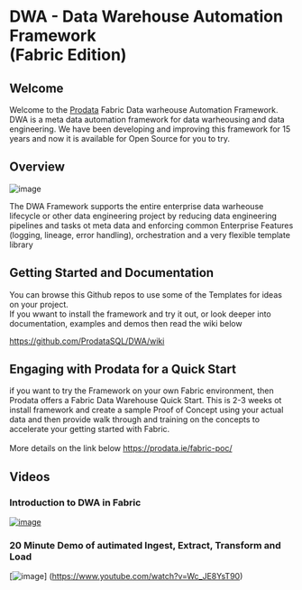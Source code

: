 # DWA - Data Warehouse Automation Framework<BR> (Fabric Edition)
## Welcome
Welcome to the [Prodata](https://www.prodata.ie) Fabric Data warheouse Automation Framework. DWA is a meta data automation framework for data warheousing and data engineering. 
We have been developing and improving this framework for 15 years and now it is available for Open Source for you to try.
<BR>
## Overview
![image](https://github.com/user-attachments/assets/678020fe-ead9-41f9-a77e-597350fa5e45)

The DWA Framework supports the entire enterprise data warheouse lifecycle or other data engineering project by reducing data engineering pipelines and tasks ot meta data and enforcing common 
Enterprise Features (logging, lineage, error handling), orchestration and a very flexible template library

## Getting Started and Documentation
You can browse this Github repos to use some of the Templates for ideas on your project.<BR>
If you wwant to install the framework and try it out, or look deeper into documentation, examples and demos then 
read the wiki below

https://github.com/ProdataSQL/DWA/wiki
<BR>

## Engaging with Prodata for a Quick Start
if you want to try the Framework on your own Fabric environment, then Prodata offers a Fabric Data Warehouse Quick Start.
This is 2-3 weeks ot install framework and create a sample Proof of Concept using your actual data and then provide walk through and training on the concepts 
to accelerate your getting started with Fabric.
<BR>
<BR>
More details on the link below
https://prodata.ie/fabric-poc/
<BR>
## Videos

### Introduction to DWA in Fabric
[![image](https://github.com/user-attachments/assets/0cce133b-1d61-4cc0-9f58-70eac999de5b)](https://www.youtube.com/watch?v=9hkCDL8TKSQ)

### 20 Minute Demo of autimated Ingest, Extract, Transform and Load
[![image](https://github.com/user-attachments/assets/47026239-97f7-48a9-81b5-da2d4d070d9f)]
(https://www.youtube.com/watch?v=Wc_JE8YsT90)


  
